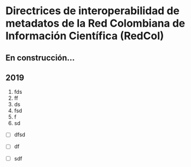 

# Directrices de interoperabilidad de metadatos de la Red Colombiana de Información Científica (RedCol)

## En construcción…

## 2019

1. fds
2. ff
3. ds
4. fsd
5. f
6. sd

- [ ] dfsd
- [ ] df
- [ ] sdf

